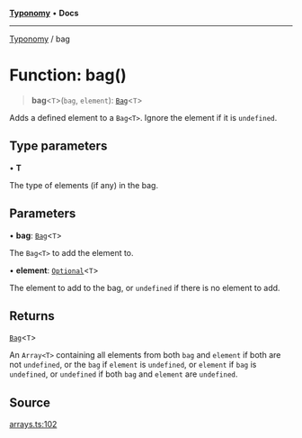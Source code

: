 [**Typonomy**](../README.md) • **Docs**

***

[Typonomy](../globals.md) / bag

# Function: bag()

> **bag**\<`T`\>(`bag`, `element`): [`Bag`](../type-aliases/Bag.md)\<`T`\>

Adds a defined element to a `Bag<T>`.
Ignore the element if it is `undefined`.

## Type parameters

• **T**

The type of elements (if any) in the bag.

## Parameters

• **bag**: [`Bag`](../type-aliases/Bag.md)\<`T`\>

The `Bag<T>` to add the element to.

• **element**: [`Optional`](../type-aliases/Optional.md)\<`T`\>

The element to add to the bag, or `undefined` if there is no element to add.

## Returns

[`Bag`](../type-aliases/Bag.md)\<`T`\>

An `Array<T>` containing all elements from both `bag` and `element` if both are not `undefined`,
  or the `bag` if `element` is `undefined`,
  or `element` if `bag` is `undefined`,
  or `undefined` if both `bag` and `element` are `undefined`.

## Source

[arrays.ts:102](https://github.com/softcraft-development/typonomy/blob/1b8341dc287f5d4629e29cda9ae815b4e8592c92/src/arrays.ts#L102)
